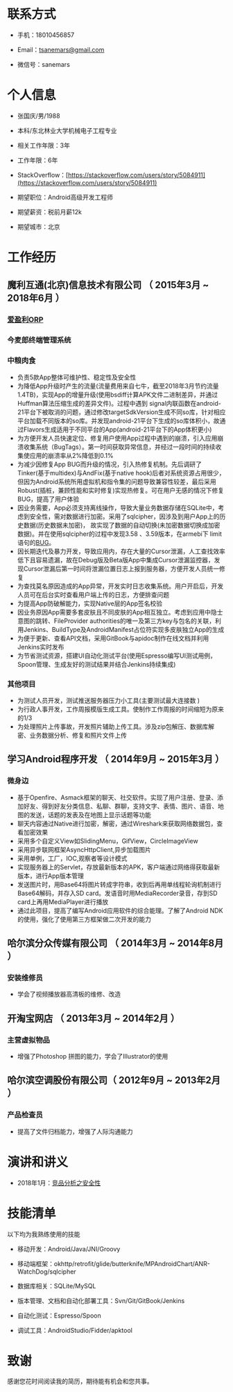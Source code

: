 # 联系方式

- 手机：18010456857

- Email：tsanemars@gmail.com

- 微信号：sanemars

# 个人信息

- 张国庆/男/1988

- 本科/东北林业大学机械电子工程专业

- 相关工作年限：3年

- 工作年限：6年

- StackOverflow：[https://stackoverflow.com/users/story/5084911](https://stackoverflow.com/users/story/5084911)

- 期望职位：Android高级开发工程师

- 期望薪资：税前月薪12k

- 期望城市：北京

  

# 工作经历

  

## 魔利互通(北京)信息技术有限公司 （ 2015年3月 ~ 2018年6月 ）

  

### [爱盈利ORP](http://sanemars.github.io/archives/iem)

### 今麦郎终端管理系统

### 中粮肉食
- 负责5款App整体可维护性、稳定性及安全性
- 为降低App升级时产生的流量(流量费用来自七牛，截至2018年3月节约流量1.4TB)，实现App的增量升级(使用bsdiff计算APK文件二进制差异，并通过Huffman算法压缩生成的差异文件)。过程中遇到 signal内联函数在android-21平台下被取消的问题，通过修改targetSdkVersion生成不同so库，针对相应平台加载不同版本的so库。并发现android-21平台下生成的so库体积小，故通过Flavors生成适用于不同平台的App(android-21平台下的App体积更小)
- 为方便开发人员快速定位、修复用户使用App过程中遇到的崩溃，引入应用崩溃收集系统（BugTags）。第一时间获取异常信息，并经过一段时间的持续收集使应用的崩溃率从2%降低到0.1%
- 为减少因修复App BUG而升级的情况，引入热修复机制。先后调研了Tinker(基于multidex)与AndFix(基于native hook)后者对系统资源占用很少，但因为Android系统所用虚拟机和指令集的问题导致兼容性较差，最后采用Robust(插桩，兼顾性能和实时修复)实现热修复。可在用户无感的情况下修复BUG，提高了用户体验 
- 因业务需要，App必须支持离线操作，导致大量业务数据存储在SQLite中，考虑到安全性，需对数据进行加密。采用了sqlcipher，因涉及到用户App上的历史数据(历史数据未加密)， 故实现了数据的自动切换(未加密数据切换成加密数据)。并在使用sqlcipher的过程中发现3.58 、3.59版本，在armebi下 limit语句的[BUG](https://github.com/sqlcipher/android-database-sqlcipher/issues/374)。
- 因长期迭代及暴力开发，导致应用内，存在大量的Cursor泄漏，人工查找效率低下且容易遗漏，故在Debug版及Beta版App中集成Cursor泄漏监控器，发现Cursor泄漏后第一时间将泄漏位置日志上报到服务器，方便开发人员统一修复
- 为查找莫名原因造成的App异常，开发实时日志收集系统。用户开启后，开发人员可在后台实时查看用户端上传的日志，方便排查问题
- 为提高App防破解能力，实现Native层的App签名校验
- 因业务原因App需要多套皮肤且不同皮肤的App相互独立。考虑到应用中隐士意图的跳转、FileProvider authorities的唯一及第三方key与包名的关联，利用Jenkins、BuildType及AndroidManifest占位符实现多皮肤独立App的生成
- 为便于更新、查看API文档，采用GitBook与apidoc制作在线文档并利用Jenkins实时发布
- 为节省测试资源，搭建UI自动化测试平台(使用Espresso编写UI测试用例，Spoon管理、生成友好的测试结果并结合Jenkins持续集成)

### 其他项目

- 为测试人员开发，测试推送服务器压力小工具(主要测试最大连接数 )
- 为行政人事开发，工作周报模版生成工具。使制作工作周报的时间缩短为原来的1/3
- 为处理照片上传事故，开发照片辅助上传工具。涉及zip包解压、数据库解密、业务数据分析、修复和照片文件上传
  

## 学习Android程序开发 （ 2014年9月 ~ 2015年3月 ）
### 微身边

- 基于Openfire、Asmack框架的聊天、社交软件。实现了用户注册、登录、添加好友、得到好友分类信息、私聊、群聊，支持文字、表情、图片、语音、地图的发送，话题的发表及在地图上显示话题等功能
- 聊天内容通过Native进行加密，解密，通过Wireshark来获取网络数据包，查看加密效果
- 采用多个自定义View如SlidingMenu，GifView，CircleImageView
- 采用异步联网框架AsyncHttpClient,异步加载图片
- 采用单例，工厂，IOC,观察者等设计模式
- 实现服务器上的Servlet，存放最新版本的APK，客户端通过网络得获取最新版本，进行App版本管理
- 发送图片时，用Base64将图片转成字符串，收到后再用单线程轮询机制进行Base64解码，并存入SD card。发语音时用MediaRecorder录音，存到SD card上再用MediaPlayer进行播放
- 通过此项目，提高了编写Android应用软件的综合能理。了解了Android NDK的使用，强化了使用第三方框架做二次开发的能力

## 哈尔滨分众传媒有限公司 （ 2014年3月 ~ 2014年8月 ）

###  安装维修员
 
 - 学会了视频播放器高清板的维修、改造

## 开淘宝网店 （ 2013年3月 ~ 2014年2月 ）

### 主营虚拟物品

- 增强了Photoshop 拼图的能力，学会了Illustrator的使用

## 哈尔滨空调股份有限公司（ 2012年9月 ~ 2013年2月 ）

### 产品检查员

- 提高了文件归档能力，增强了人际沟通能力

# 演讲和讲义

- 2018年1月：[竞品分析之安全性](https://sanemars.github.io/archives/competitiveAnalysis.html#/)

# 技能清单

以下均为我熟练使用的技能

- 移动开发：Android/Java/JNI/Groovy

- 移动端框架：okhttp/retrofit/glide/butterknife/MPAndroidChart/ANR-WatchDog/sqlcipher
- 数据库相关：SQLite/MySQL
- 版本管理、文档和自动化部署工具：Svn/Git/GitBook/Jenkins
- 自动化测试：Espresso/Spoon
- 调试工具：AndroidStudio/Fidder/apktool

# 致谢

感谢您花时间阅读我的简历，期待能有机会和您共事。
